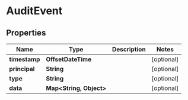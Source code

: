 

# AuditEvent


## Properties

| Name | Type | Description | Notes |
|------------ | ------------- | ------------- | -------------|
|**timestamp** | **OffsetDateTime** |  |  [optional] |
|**principal** | **String** |  |  [optional] |
|**type** | **String** |  |  [optional] |
|**data** | **Map&lt;String, Object&gt;** |  |  [optional] |



